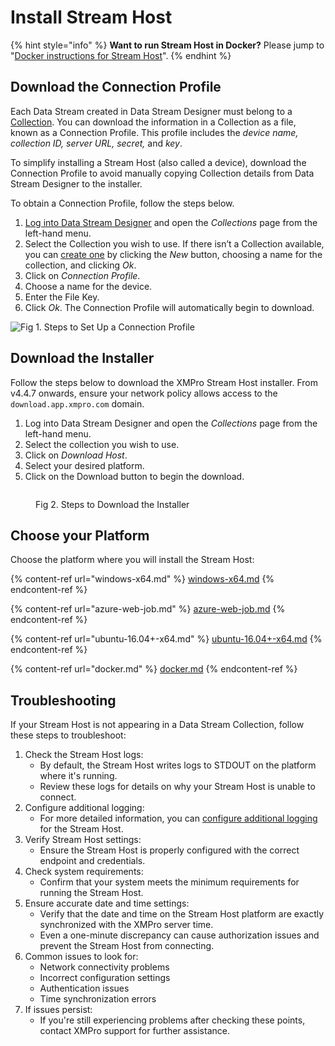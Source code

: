 # Install Stream Host

{% hint style="info" %}
**Want to run Stream Host in Docker?** Please jump to "[Docker instructions for Stream Host](docker.md)".
{% endhint %}

## Download the Connection Profile

Each Data Stream created in Data Stream Designer must belong to a [Collection](../../../concepts/collection.md). You can download the information in a Collection as a file, known as a Connection Profile. This profile includes the _device name, collection ID, server URL, secret,_ and _key_.

To simplify installing a Stream Host (also called a device), download the Connection Profile to avoid manually copying Collection details from Data Stream Designer to the installer.

To obtain a Connection Profile, follow the steps below.

1. [Log into Data Stream Designer](../../../administration/users/register-an-account.md) and open the _Collections_ page from the left-hand menu.
2. Select the Collection you wish to use. If there isn’t a Collection available, you can [create one](../../../how-tos/data-streams/manage-collections.md) by clicking the _New_ button, choosing a name for the collection, and clicking _Ok_.
3. Click on _Connection Profile_.
4. Choose a name for the device.
5. Enter the File Key.
6. Click _Ok_. The Connection Profile will automatically begin to download.

![Fig 1. Steps to Set Up a Connection Profile](<../../../.gitbook/assets/image (1761).png>)

## Download the Installer

Follow the steps below to download the XMPro Stream Host installer. From v4.4.7 onwards, ensure your network policy allows access to the `download.app.xmpro.com` domain.

1. Log into Data Stream Designer and open the _Collections_ page from the left-hand menu.
2. Select the collection you wish to use.
3. Click on _Download Host_.
4. Select your desired platform.
5. Click on the Download button to begin the download.

<figure><img src="../../../.gitbook/assets/Stream Host Install - Download.png" alt=""><figcaption><p>Fig 2. Steps to Download the Installer</p></figcaption></figure>

## Choose your Platform

Choose the platform where you will install the Stream Host:

{% content-ref url="windows-x64.md" %}
[windows-x64.md](windows-x64.md)
{% endcontent-ref %}

{% content-ref url="azure-web-job.md" %}
[azure-web-job.md](azure-web-job.md)
{% endcontent-ref %}

{% content-ref url="ubuntu-16.04+-x64.md" %}
[ubuntu-16.04+-x64.md](ubuntu-16.04+-x64.md)
{% endcontent-ref %}

{% content-ref url="docker.md" %}
[docker.md](docker.md)
{% endcontent-ref %}

## Troubleshooting

If your Stream Host is not appearing in a Data Stream Collection, follow these steps to troubleshoot:

1. Check the Stream Host logs:
   * By default, the Stream Host writes logs to STDOUT on the platform where it's running.
   * Review these logs for details on why your Stream Host is unable to connect.
2. Configure additional logging:
   * For more detailed information, you can [configure additional logging](../configure-logging-optional.md#stream-hosts) for the Stream Host.
3. Verify Stream Host settings:
   * Ensure the Stream Host is properly configured with the correct endpoint and credentials.
4. Check system requirements:
   * Confirm that your system meets the minimum requirements for running the Stream Host.
5. Ensure accurate date and time settings:
   * Verify that the date and time on the Stream Host platform are exactly synchronized with the XMPro server time.
   * Even a one-minute discrepancy can cause authorization issues and prevent the Stream Host from connecting.
6. Common issues to look for:
   * Network connectivity problems
   * Incorrect configuration settings
   * Authentication issues
   * Time synchronization errors
7. If issues persist:
   * If you're still experiencing problems after checking these points, contact XMPro support for further assistance.
